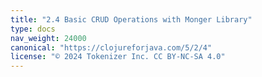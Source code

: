 ```yaml
---
title: "2.4 Basic CRUD Operations with Monger Library"
type: docs
nav_weight: 24000
canonical: "https://clojureforjava.com/5/2/4"
license: "© 2024 Tokenizer Inc. CC BY-NC-SA 4.0"
---
```

